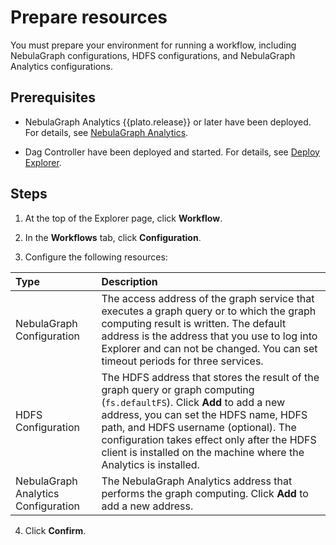# Prepare resources

You must prepare your environment for running a workflow, including NebulaGraph configurations, HDFS configurations, and NebulaGraph Analytics configurations.

## Prerequisites

- NebulaGraph Analytics {{plato.release}} or later have been deployed. For details, see [NebulaGraph Analytics](../..//graph-computing/nebula-analytics.md).

- Dag Controller have been deployed and started. For details, see [Deploy Explorer](../deploy-connect/ex-ug-deploy.md).

## Steps

1. At the top of the Explorer page, click **Workflow**.

2. In the **Workflows** tab, click **Configuration**.

3. Configure the following resources:

  |Type|Description|
  |:--|:--|
  |NebulaGraph Configuration| The access address of the graph service that executes a graph query or to which the graph computing result is written. The default address is the address that you use to log into Explorer and can not be changed. You can set timeout periods for three services. |
  |HDFS Configuration| The HDFS address that stores the result of the graph query or graph computing (`fs.defaultFS`). Click **Add** to add a new address, you can set the HDFS name, HDFS path, and HDFS username (optional). The configuration takes effect only after the HDFS client is installed on the machine where the Analytics is installed. |
  |NebulaGraph Analytics Configuration| The NebulaGraph Analytics address that performs the graph computing. Click **Add** to add a new address.|

4. Click **Confirm**.
